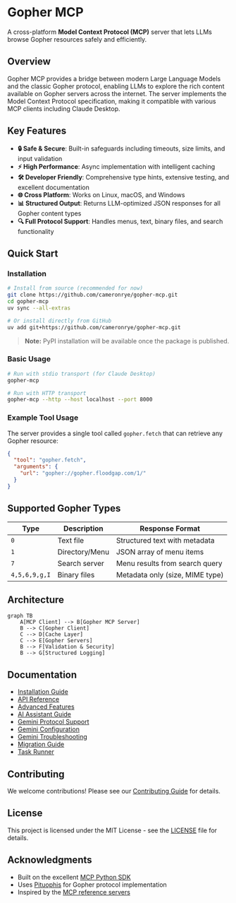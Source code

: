 # Gopher MCP

A cross-platform **Model Context Protocol (MCP)** server that lets LLMs browse Gopher resources safely and efficiently.

## Overview

Gopher MCP provides a bridge between modern Large Language Models and the classic Gopher protocol, enabling LLMs to explore the rich content available on Gopher servers across the internet. The server implements the Model Context Protocol specification, making it compatible with various MCP clients including Claude Desktop.

## Key Features

- **🔒 Safe & Secure**: Built-in safeguards including timeouts, size limits, and input validation
- **⚡ High Performance**: Async implementation with intelligent caching
- **🛠️ Developer Friendly**: Comprehensive type hints, extensive testing, and excellent documentation
- **🌐 Cross Platform**: Works on Linux, macOS, and Windows
- **📊 Structured Output**: Returns LLM-optimized JSON responses for all Gopher content types
- **🔍 Full Protocol Support**: Handles menus, text, binary files, and search functionality

## Quick Start

### Installation

```bash
# Install from source (recommended for now)
git clone https://github.com/cameronrye/gopher-mcp.git
cd gopher-mcp
uv sync --all-extras

# Or install directly from GitHub
uv add git+https://github.com/cameronrye/gopher-mcp.git
```

> **Note:** PyPI installation will be available once the package is published.

### Basic Usage

```bash
# Run with stdio transport (for Claude Desktop)
gopher-mcp

# Run with HTTP transport
gopher-mcp --http --host localhost --port 8000
```

### Example Tool Usage

The server provides a single tool called `gopher.fetch` that can retrieve any Gopher resource:

```json
{
  "tool": "gopher.fetch",
  "arguments": {
    "url": "gopher://gopher.floodgap.com/1/"
  }
}
```

## Supported Gopher Types

| Type | Description | Response Format |
|------|-------------|-----------------|
| `0` | Text file | Structured text with metadata |
| `1` | Directory/Menu | JSON array of menu items |
| `7` | Search server | Menu results from search query |
| `4,5,6,9,g,I` | Binary files | Metadata only (size, MIME type) |

## Architecture

```mermaid
graph TB
    A[MCP Client] --> B[Gopher MCP Server]
    B --> C[Gopher Client]
    C --> D[Cache Layer]
    C --> E[Gopher Servers]
    B --> F[Validation & Security]
    B --> G[Structured Logging]
```

## Documentation

- [Installation Guide](installation.md)
- [API Reference](api-reference.md)
- [Advanced Features](advanced-features.md)
- [AI Assistant Guide](ai-assistant-guide.md)
- [Gemini Protocol Support](gemini-support.md)
- [Gemini Configuration](gemini-configuration.md)
- [Gemini Troubleshooting](gemini-troubleshooting.md)
- [Migration Guide](migration-guide.md)
- [Task Runner](task-runner.md)

## Contributing

We welcome contributions! Please see our [Contributing Guide](contributing.md) for details.

## License

This project is licensed under the MIT License - see the [LICENSE](../LICENSE) file for details.

## Acknowledgments

- Built on the excellent [MCP Python SDK](https://github.com/modelcontextprotocol/python-sdk)
- Uses [Pituophis](https://pypi.org/project/Pituophis/) for Gopher protocol implementation
- Inspired by the [MCP reference servers](https://github.com/modelcontextprotocol/servers)
